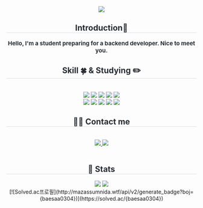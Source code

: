<div align= "center">
    <img src="https://capsule-render.vercel.app/api?type=rounded&color=36bfbd&height=180&text=HI%20I'm%20Sunyoung%20Bae&animation=&fontColor=ffffff&fontSize=50" />
    </div>
    <div align= "center"> 
    <h2 style="border-bottom: 1px solid #d8dee4; color: #282d33;"> Introduction🙌 </h2>  
    <div style="font-weight: 700; font-size: 15px; text-align: center; color: #282d33;"> Hello, I'm a student preparing for a backend developer. Nice to meet you. </div> 
    </div>
    <div align= "center">
    <h2 style="border-bottom: 1px solid #d8dee4; color: #282d33;"> Skill 🍀 & Studying ✏️ </h2> <br> 
    <div style="margin: 0 auto; text-align: center;" align= "center"> <img src="https://img.shields.io/badge/C-A8B9CC?style=for-the-badge&logo=C&logoColor=white">
          <img src="https://img.shields.io/badge/Bootstrap-7952B3?style=for-the-badge&logo=Bootstrap&logoColor=white">
          <img src="https://img.shields.io/badge/Java-007396?style=for-the-badge&logo=Java&logoColor=white">
          <img src="https://img.shields.io/badge/Javascript-F7DF1E?style=for-the-badge&logo=Javascript&logoColor=white">
          <img src="https://img.shields.io/badge/Linux-FCC624?style=for-the-badge&logo=Linux&logoColor=white">
          <br/><img src="https://img.shields.io/badge/Github-181717?style=for-the-badge&logo=Github&logoColor=white">
          <img src="https://img.shields.io/badge/Oracle-F80000?style=for-the-badge&logo=Oracle&logoColor=white">
          <img src="https://img.shields.io/badge/Spring-6DB33F?style=for-the-badge&logo=Spring&logoColor=white">
          <img src="https://img.shields.io/badge/Spring Boot-6DB33F?style=for-the-badge&logo=Spring Boot&logoColor=white">
          <img src="https://img.shields.io/badge/Apache Tomcat-F8DC75?style=for-the-badge&logo=Apache Tomcat&logoColor=white">
          <br/></div>
    </div>
    <div align= "center">
    <h2 style="border-bottom: 1px solid #d8dee4; color: #282d33;"> 🧑‍💻 Contact me </h2> <br> 
    <div align= "center"> <a href=https://velog.io/@baesunyoung34> <img src="https://img.shields.io/badge/Velog-20C997?style=for-the-badge&logo=Velog&logoColor=white&link=https://velog.io/@baesunyoung34"> </a>
         <a href=mailto:baesun0304@gmail.com> <img src="https://img.shields.io/badge/Gmail-EA4335?style=for-the-badge&logo=Gmail&logoColor=white&link=mailto:baesun0304@gmail.com"> </a>
    </div>  <br> 
     <div align= "center">  </div> 
    </div> 
    <div align= "center"> 
    <h2 style="border-bottom: 1px solid #d8dee4; color: #282d33;"> 🏅 Stats </h2> 
        <div align= "center"> 
            <img src="https://github-readme-stats.vercel.app/api?username=baesunyoung34&bg_color=180,000000,&title_color=000000&text_color=000000"/> 
            <img src="https://github-readme-stats.vercel.app/api/top-langs/?username=baesunyoung34&layout=compact&bg_color=180,000000,&title_color=000000&text_color=000000"/> 
        </div>
        <div>
            [![Solved.ac프로필](http://mazassumnida.wtf/api/v2/generate_badge?boj={baesaa0304})](https://solved.ac/{baesaa0304})
        </div>
    </div>
   
    
